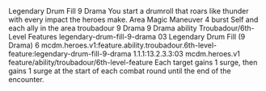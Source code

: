 <ability>
  <name>Legendary Drum Fill</name>
  <cost>9 Drama</cost>
  <flavor>You start a drumroll that roars like thunder with every impact the heroes make.</flavor>
  <keywords>
    <keyword>Area</keyword>
    <keyword>Magic</keyword>
  </keywords>
  <type>Maneuver</type>
  <distance>4 burst</distance>
  <target>Self and each ally in the area</target>
  <metadata>
    <class>troubadour</class>
    <cost>9 Drama</cost>
    <cost_amount>9</cost_amount>
    <cost_resource>Drama</cost_resource>
    <feature_type>ability</feature_type>
    <file_dpath>Troubadour/6th-Level Features</file_dpath>
    <item_id>legendary-drum-fill-9-drama</item_id>
    <item_index>03</item_index>
    <item_name>Legendary Drum Fill (9 Drama)</item_name>
    <level>6</level>
    <scc>mcdm.heroes.v1:feature.ability.troubadour.6th-level-feature:legendary-drum-fill-9-drama</scc>
    <scdc>1.1.1:13.2.3.3:03</scdc>
    <source>mcdm.heroes.v1</source>
    <type>feature/ability/troubadour/6th-level-feature</type>
  </metadata>
  <effects>
    <effect type="mundane">Each target gains 1 surge, then gains 1 surge at the start of each combat round until the end of the encounter.</effect>
  </effects>
</ability>
